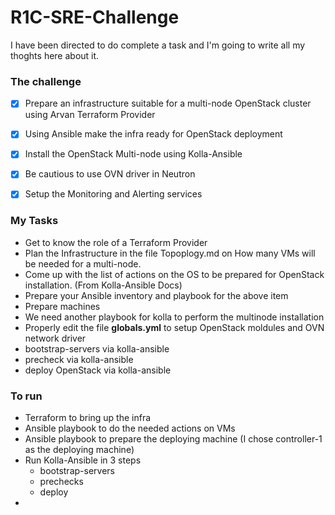 # R1C-SRE-Challenge
I have been directed to do complete a task and I'm going to write all my thoghts here about it.


### The challenge
- [x] Prepare an infrastructure suitable for a multi-node OpenStack cluster using Arvan Terraform Provider
- [x] Using Ansible make the infra ready for OpenStack deployment
- [x] Install the OpenStack Multi-node using Kolla-Ansible
- [x] Be cautious to use OVN driver in Neutron
- [x] Setup the Monitoring and Alerting services


### My Tasks
- Get to know the role of a Terraform Provider
- Plan the Infrastructure in the file Topoplogy.md on How many VMs will be needed for a multi-node. 
- Come up with the list of actions on the OS to be prepared for OpenStack installation. (From Kolla-Ansible Docs)
- Prepare your Ansible inventory and playbook for the above item
- Prepare machines
- We need another playbook for kolla to perform the multinode installation
- Properly edit the file **globals.yml** to setup OpenStack moldules and OVN network driver
- bootstrap-servers via kolla-ansible
- precheck via kolla-ansible
- deploy OpenStack via kolla-ansible



### To run
 - Terraform to bring up the infra
 - Ansible playbook to do the needed actions on VMs
 - Ansible playbook to prepare the deploying machine (I chose controller-1 as the deploying machine)
 - Run Kolla-Ansible in 3 steps
   - bootstrap-servers
   - prechecks
   - deploy
 - 
